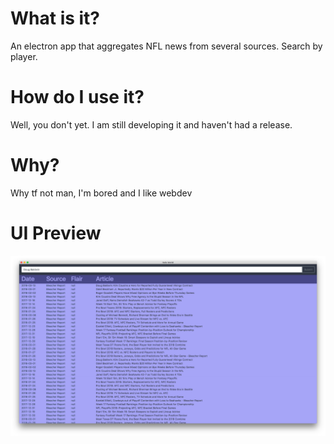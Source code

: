 # What is it?
An electron app that aggregates NFL news from several sources. Search by player.

# How do I use it?
Well, you don't yet. I am still developing it and haven't had a release.

# Why?
Why tf not man, I'm bored and I like webdev

# UI Preview
![alt text](sample-ui.png "Sample")
